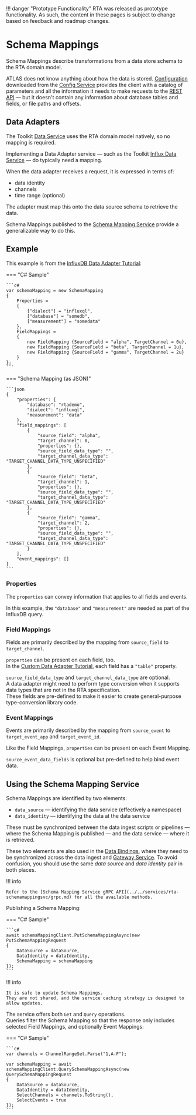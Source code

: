 
!!! danger "Prototype Functionality"
    RTA was released as prototype functionality. As such, the content in these pages is subject to change based on feedback and roadmap changes.
# Schema Mappings

Schema Mappings describe transformations from a data store schema to the RTA domain model.

ATLAS does not know anything about how the data is stored. [Configuration](../configuration/index.md) downloaded from the [Config Service](../../services/rta-configsvc/README.md) provides the client with a catalog of parameters and all the information it needs to make requests to the [REST API](../../api/index.md#tag/Data-API) &mdash; but it doesn't contain any information about  database tables and fields, or file paths and offsets.

## Data Adapters

The Toolkit [Data Service](../../services/rta-datasvc/README.md) uses the RTA domain model natively, so no mapping is required.

Implementing a Data Adapter service &mdash; such as the Toolkit [Influx Data Service](../../services/rta-influxdatasvc/README.md) &mdash; do typically need a mapping.

When the data adapter receives a request, it is expressed in terms of:

* data identity
* channels
* time range (optional)

The adapter must map this onto the data source schema to retrieve the data.  

Schema Mappings published to the [Schema Mapping Service](../../services/rta-schemamappingsvc/README.md) provide a generalizable way to do this.

## Example

This example is from the [InfluxDB Data Adapter Tutorial](../tutorials/influx/review.md#defining-the-schema-mapping):

=== "C# Sample"

    ```c#
    var schemaMapping = new SchemaMapping
    {
        Properties =
        {
            ["dialect"] = "influxql",
            ["database"] = "somedb",
            ["measurement"] = "somedata"
        },
        FieldMappings =
        {
            new FieldMapping {SourceField = "alpha", TargetChannel = 0u},
            new FieldMapping {SourceField = "beta", TargetChannel = 1u},
            new FieldMapping {SourceField = "gamma", TargetChannel = 2u}
        }
    };
    ```

=== "Schema Mapping (as JSON)"

    ```json
    {
        "properties": {
            "database": "rtademo",
            "dialect": "influxql",
            "measurement": "data"
        },
        "field_mappings": [
            {
                "source_field": "alpha",
                "target_channel": 0,
                "properties": {},
                "source_field_data_type": "",
                "target_channel_data_type": "TARGET_CHANNEL_DATA_TYPE_UNSPECIFIED"
            },
            {
                "source_field": "beta",
                "target_channel": 1,
                "properties": {},
                "source_field_data_type": "",
                "target_channel_data_type": "TARGET_CHANNEL_DATA_TYPE_UNSPECIFIED"
            },
            {
                "source_field": "gamma",
                "target_channel": 2,
                "properties": {},
                "source_field_data_type": "",
                "target_channel_data_type": "TARGET_CHANNEL_DATA_TYPE_UNSPECIFIED"
            }
        ],
        "event_mappings": []
    }
    ```

### Properties

The `properties` can convey information that applies to all fields and events.

In this example, the `"database"` and `"measurement"` are needed as part of the InfluxDB query.

### Field Mappings

Fields are primarily described by the mapping from `source_field` to `target_channel`.

`properties` can be present on each field, too.  
In the [Custom Data Adapter Tutorial](../tutorials/data-adapter/review.md#schema-mappings), each field has a `"table"` property.

`source_field_data_type` and `target_channel_data_type` are optional.  
A data adapter might need to perform type conversion when it supports data types that are not in the RTA specification.  
These fields are pre-defined to make it easier to create general-purpose type-conversion library code.

### Event Mappings

Events are primarily described by the mapping from `source_event` to `target_event_app` and `target_event_id`.

Like the Field Mappings, `properties` can be present on each Event Mapping.

`source_event_data_fields` is optional but pre-defined to help bind event data.

## Using the Schema Mapping Service

Schema Mappings are identified by two elements:

* `data_source` &mdash; identifying the data service (effectively a namespace)
* `data_identity` &mdash; identifying the data at the data service

These must be synchronized between the data ingest scripts or pipelines &mdash; where the Schema Mapping is published &mdash; and the data service &mdash; where it is retrieved.

These two elements are also used in the [Data Bindings](../sessions/data-bindings.md), where they need to be synchronized across the data ingest and [Gateway Service](../../services/rta-gatewaysvc/README.md). To avoid confusion, you should use the same _data source_ and _data identity_ pair in both places.

!!! info

    Refer to the [Schema Mapping Service gRPC API](../../services/rta-schemamappingsvc/grpc.md) for all the available methods.

Publishing a Schema Mapping:

=== "C# Sample"

    ```c#
    await schemaMappingClient.PutSchemaMappingAsync(new PutSchemaMappingRequest
    {
        DataSource = dataSource,
        DataIdentity = dataIdentity,
        SchemaMapping = schemaMapping
    });
    ```

!!! info

    It is safe to update Schema Mappings.      
    They are not shared, and the service caching strategy is designed to allow updates.


The service offers both `Get` and `Query` operations.  
Queries filter the Schema Mapping so that the response only includes selected Field Mappings, and optionally Event Mappings:

=== "C# Sample"

    ```c#
    var channels = ChannelRangeSet.Parse("1,A-F");

    var schemaMapping = await schemaMappingClient.QuerySchemaMappingAsync(new QuerySchemaMappingRequest
    {
        DataSource = dataSource,
        DataIdentity = dataIdentity,
        SelectChannels = channels.ToString(),
        SelectEvents = true
    });
    ```
